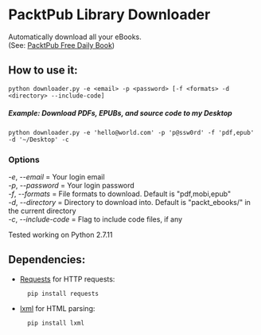 # PacktPub Library Downloader

Automatically download all your eBooks. 	
(See: [PacktPub Free Daily Book](https://www.packtpub.com/packt/offers/free-learning))


## How to use it:
	python downloader.py -e <email> -p <password> [-f <formats> -d <directory> --include-code]

##### Example: Download PDFs, EPUBs, and source code to my Desktop
	python downloader.py -e 'hello@world.com' -p 'p@ssw0rd' -f 'pdf,epub' -d '~/Desktop' -c

### Options
*-e*, *--email* = Your login email	
*-p*, *--password* = Your login password	
*-f*, *--formats* = File formats to download. Default is "pdf,mobi,epub"	
*-d*, *--directory* = Directory to download into. Default is "packt_ebooks/" in the current directory		
*-c*, *--include-code* = Flag to include code files, if any	

Tested working on Python 2.7.11

## Dependencies:


* [Requests](http://docs.python-requests.org/en/latest/) for HTTP requests:

		pip install requests
	
* [lxml](http://lxml.de/) for HTML parsing:

		pip install lxml
	

